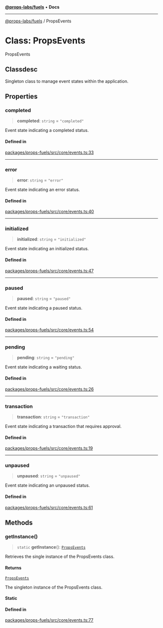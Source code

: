 [**@props-labs/fuels**](../README.md) • **Docs**

***

[@props-labs/fuels](../globals.md) / PropsEvents

# Class: PropsEvents

PropsEvents

## Classdesc

Singleton class to manage event states within the application.

## Properties

### completed

> **completed**: `string` = `"completed"`

Event state indicating a completed status.

#### Defined in

[packages/props-fuels/src/core/events.ts:33](https://github.com/Props-Labs/octane/blob/09e744f342f4ccab903046cdb8054688422ab64d/packages/props-fuels/src/core/events.ts#L33)

***

### error

> **error**: `string` = `"error"`

Event state indicating an error status.

#### Defined in

[packages/props-fuels/src/core/events.ts:40](https://github.com/Props-Labs/octane/blob/09e744f342f4ccab903046cdb8054688422ab64d/packages/props-fuels/src/core/events.ts#L40)

***

### initialized

> **initialized**: `string` = `"initialized"`

Event state indicating an initialized status.

#### Defined in

[packages/props-fuels/src/core/events.ts:47](https://github.com/Props-Labs/octane/blob/09e744f342f4ccab903046cdb8054688422ab64d/packages/props-fuels/src/core/events.ts#L47)

***

### paused

> **paused**: `string` = `"paused"`

Event state indicating a paused status.

#### Defined in

[packages/props-fuels/src/core/events.ts:54](https://github.com/Props-Labs/octane/blob/09e744f342f4ccab903046cdb8054688422ab64d/packages/props-fuels/src/core/events.ts#L54)

***

### pending

> **pending**: `string` = `"pending"`

Event state indicating a waiting status.

#### Defined in

[packages/props-fuels/src/core/events.ts:26](https://github.com/Props-Labs/octane/blob/09e744f342f4ccab903046cdb8054688422ab64d/packages/props-fuels/src/core/events.ts#L26)

***

### transaction

> **transaction**: `string` = `"transaction"`

Event state indicating a transaction that requires approval.

#### Defined in

[packages/props-fuels/src/core/events.ts:19](https://github.com/Props-Labs/octane/blob/09e744f342f4ccab903046cdb8054688422ab64d/packages/props-fuels/src/core/events.ts#L19)

***

### unpaused

> **unpaused**: `string` = `"unpaused"`

Event state indicating an unpaused status.

#### Defined in

[packages/props-fuels/src/core/events.ts:61](https://github.com/Props-Labs/octane/blob/09e744f342f4ccab903046cdb8054688422ab64d/packages/props-fuels/src/core/events.ts#L61)

## Methods

### getInstance()

> `static` **getInstance**(): [`PropsEvents`](PropsEvents.md)

Retrieves the single instance of the PropsEvents class.

#### Returns

[`PropsEvents`](PropsEvents.md)

The singleton instance of the PropsEvents class.

#### Static

#### Defined in

[packages/props-fuels/src/core/events.ts:77](https://github.com/Props-Labs/octane/blob/09e744f342f4ccab903046cdb8054688422ab64d/packages/props-fuels/src/core/events.ts#L77)
